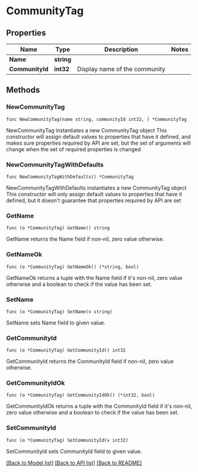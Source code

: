 # CommunityTag

## Properties

Name | Type | Description | Notes
------------ | ------------- | ------------- | -------------
**Name** | **string** |  | 
**CommunityId** | **int32** | Display name of the community | 

## Methods

### NewCommunityTag

`func NewCommunityTag(name string, communityId int32, ) *CommunityTag`

NewCommunityTag instantiates a new CommunityTag object
This constructor will assign default values to properties that have it defined,
and makes sure properties required by API are set, but the set of arguments
will change when the set of required properties is changed

### NewCommunityTagWithDefaults

`func NewCommunityTagWithDefaults() *CommunityTag`

NewCommunityTagWithDefaults instantiates a new CommunityTag object
This constructor will only assign default values to properties that have it defined,
but it doesn't guarantee that properties required by API are set

### GetName

`func (o *CommunityTag) GetName() string`

GetName returns the Name field if non-nil, zero value otherwise.

### GetNameOk

`func (o *CommunityTag) GetNameOk() (*string, bool)`

GetNameOk returns a tuple with the Name field if it's non-nil, zero value otherwise
and a boolean to check if the value has been set.

### SetName

`func (o *CommunityTag) SetName(v string)`

SetName sets Name field to given value.


### GetCommunityId

`func (o *CommunityTag) GetCommunityId() int32`

GetCommunityId returns the CommunityId field if non-nil, zero value otherwise.

### GetCommunityIdOk

`func (o *CommunityTag) GetCommunityIdOk() (*int32, bool)`

GetCommunityIdOk returns a tuple with the CommunityId field if it's non-nil, zero value otherwise
and a boolean to check if the value has been set.

### SetCommunityId

`func (o *CommunityTag) SetCommunityId(v int32)`

SetCommunityId sets CommunityId field to given value.



[[Back to Model list]](../README.md#documentation-for-models) [[Back to API list]](../README.md#documentation-for-api-endpoints) [[Back to README]](../README.md)


